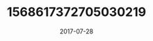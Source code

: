 ---
title: "1568617372705030219"
cover: "2017-07-28 13.49.44 1568617372705030219_46248401"
photo: "2017-07-28 13.49.44 1568617372705030219_46248401"
date: "2017-07-28"
type: "photo"
---